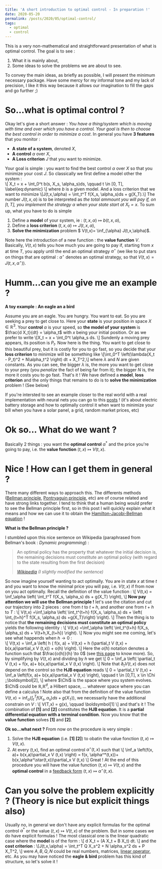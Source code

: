 ```yaml
---
title: 'A short introduction to optimal control - In preparation !'
date: 2020-05-20
permalink: /posts/2020/05/optimal-control/
tags:
  - optimal
  - control
---
```

This is a very non-mathematical and straightforward presentation of what is optimal control. The goal is to see :
1. What it is mainly about,
2. Some ideas to solve the problems we are about to see. 

To convey the main ideas, as briefly as possible, I will present the minimum necessary package. Have some mercy for my informal tone and my lack of precision, I like it this way because it allows our imagination to fill the gaps and go further ;)


So...what is optimal control ?
=
  
Okay let's give a short answer : *You have a thing/system which is moving with time and over which you have a control. Your goal is then to choose the best control in order to minimize a cost*. In general you have **3 features** that you monitor : 
- **A state of a system**, denoted $X$,
- **A control** $\alpha$ over $X$,
- **A Loss criterion** $J$ that you want to minimize.

Your goal is simple : you want to find the best control $\alpha$ over $X$ so that you minimize your cost $J$. So classically we first define a model other the system :  
\\[ X_t = x + \int_0^t b(s, X_s, \alpha_s)ds, \qquad t \in [0, T], \label{eq:dynamic} \\]
where $b$ is a given model. And a loss criterion that we want to minimize
\\[J(t,x,\alpha) = \int_t^T f(X_s, \alpha_s)ds + g(X_T).\\]
The number $J(t,x,\alpha)$ is to be interpreted as *the total ammount you will pay if, on $[t,T]$, you implement the strategy $\alpha$ when your state start at $X_t=x$*. To sum up, what you have to do is simple 
1. Define a **model** of your system, ie : $(t, x,\alpha) \mapsto b(t, x,\alpha)$,
2. Define a **loss criterion** $(t,x,\alpha) \mapsto J(t,x,\alpha)$,
3. **Solve the minimization** problem $ V(t,x)= \inf_{\alpha} J(t,x,\alpha)$.

Note here the introduction of a new function : the **value function** $V$. Basically, $V(t,x)$ tells you how much you are going to pay if, starting from $x$ at time $T$, you apply until the end an optimal strategy $\alpha^\star$ (we like to put stars on things that are optimal : $\alpha^\star$ denotes an optimal strategy, so that $V(t,x)=J(t,x,\alpha^\star)$). 


Humm...can you give me an example ?
==
__A toy example : An eagle an a bird__ 

Assume you are an eagle. You are hungry. You want to eat. So you are seeking a prey to get close to. Here your **state** is your position in space $X \in \mathbb{R}^3$. Your **control** $\alpha$ is your speed, so **the model of your system** is $\frac{d X_t}{dt} = \alpha_t$ with $x$ being your initial position. Or as we prefer to write 
\\[X_t = x + \int_0^t \alpha_s ds. \\]
Sundenly a moving prey appears, its position is $P_t$. Now here is the thing. You want to get close to this beautiful prey, but it is costly for you to go fast, so you decide that your **loss criterion** to minimize will be something like 
\\[\int_0^T \left(\lambda(X_t - P_t)^2 + N\alpha_t^2 \right) dt + X_T^2,\\] 
where $\lambda$ and $N$ are given constants. As you can see, the bigger $\lambda$ is, the more you want to get close to your prey (you *penalize* the fact of being far from it); the bigger $N$ is, the more it costs you to go fast. That's it ! We have defined a **model**, **loss criterion** and the only things that remains to do is to **solve the minimization** problem ! (See below)


If you're intersted to see an example closer to the real world with a real implementation with neural nets you can go to this  [posts](https://enzomiller.github.io/posts/2020/06/stochastic-control-storage-deep-learning/) ! (it's about electric battery storage and how to optimally control it when want to minimize your bill when you have a solar panel, a grid, random market prices, etc) 



Ok so... What do we want ?
===
Basically 2 things : you want the **optimal control** $\alpha^*$ and the price you're going to pay, i.e. the **value fonction** $(t,x) \mapsto V(t,x)$. 


Nice ! How can I get them in general ?
====
There many different ways to approach this. The differents methods ([Bellman principle](https://en.wikipedia.org/wiki/Bellman_equation), [Pontryaguin principle](https://en.wikipedia.org/wiki/Pontryagin%27s_maximum_principle), etc) are of course related and have strong links together. I tend to think that a human being would prefer to see the Bellman principle first, so in this post I will quickly explain what it means and how we can use it to obtain the [Hamilton-Jacobi-Bellman equation](https://en.wikipedia.org/wiki/Hamilton%E2%80%93Jacobi%E2%80%93Bellman_equation) ! 

__What is the Bellman principle ?__

I stumbled upon this nice sentence on Wikipedia (paraphrased from Bellman's book : *Dynamic programming*) :
> An optimal policy has the property that whatever the initial decision is, the remaining decisions must constitute an optimal policy (with regard to the state resulting from the first decision)
>
> <cite><a href="https://en.wikipedia.org/wiki/Bellman_equation#Bellman's_principle_of_optimality">Wikipedia</a> (I slightly modified the sentence)</cite>

So now imagine yourself wanting to act optimally. You are in state $x$ at time $t$ and you want to know the minimal price you will pay, i.e. $V(t,x)$ if from now on you act optimally. Recall the definition of the value function :
\\[
  V(t,x) = \inf_\alpha \left( \int_t^T f(X_s, \alpha_s) ds + g(X_T) \right),
\\]
**Now pay attention we will use the Bellman principle !** let's use the citation and cut our trajectory into 2 pieces : one from $t$ to $t+h$, and another one from $t+h$ to $T$ : 
\\[
  V(t,x) =\inf_\alpha \left(  \int_t^{t+h} f(X_s, \alpha_s) ds + \left( \int_{t+h}^T f(X_s, \alpha_s) ds +g(X_T)\right) \right).
\\]
Then the thing is to notice that **the remaining decisions must constitute an optimal policy** yields the following identity :
\\[
  V(t,x) =\inf_\alpha \left(  \int_t^{t+h} f(X_s, \alpha_s) ds + V(t+h,X_{t+h}) \right).
\\]
Now you might see me coming, let's see what happends when $h \to 0$ :  
\\[
   V(t,x) = \inf_a \left( h ( f(x, a)   + V(t,x) + h (\partial_t V (t,x) + b(x,a)\partial_x V (t,x)) + o(h) \right).
\\]
Here the $o(h)$ notation denotes a function such that $\frac{o(h)}{h} \to 0$ (see [this page](https://www.tutorialspoint.com/little-oh-notation-o) to know more).  So, by simplifying by $V(t,x)$ and dividing by $h$ we get 
\\[
   0 = \inf_a \left( \partial_t V (t,x) + f(x, a)+  b(x,a)\partial_x V (t,x) \right).
\\]
Note that $\partial_t V (t,x)$ does not depend on the control so the **HJB equation** reads 
\\[
   0 =  \partial_t V (t,x) + \inf_a \left(f(x, a)+  b(x,a)\partial_x V (t,x) \right), \qquad t \in [0,T], x \in \Chi \;\;\boldsymbol[2],
\\]
where $\Chi$ is the space where you system evolves. $\Chi$ could be $\mathbb{R}$,$\mathbb{R}^d$, a Hilbert space, ... whatever space where you can define a calculus ! Note also that from the definition of the value function $V(t,x) = \inf_\alpha \left( \int_t^T f(X_s, \alpha_s) ds + g(X_T) \right)$, we necessarily have the additional constrain on $V$ : 
\\[
  V(T,x) = g(x), \qquad \boldsymbol[1]
\\]
and that's it ! The combination of **[1]** and **[2]** constitutes the **HJB equation**. It is a **partial differential equation with a terminal condition**. Now you know that the **value function** solves **[1]** and **[2]**.

__Ok so...what next ?__
From now on the procedure is very simple :
1. Solve the **HJB equation** (i.e. **[1]** **[2]**) to obatin the value fonction $(t,x) \mapsto V(t,x)$.
2. At every (t,x), find an optimal control $\alpha^\star(t,x)$ such that 
\\[
\inf_a \left(f(x, a)+  b(x,a)\partial_x V (t,x) \right) = f(x, \alpha^*(t,x))+  b(x,\alpha^\star(t,x))\partial_x V (t,x)
\\]
Great ! At the end of this procedure you will have the value function $(t,x) \mapsto V(t,x)$ and the **optimal control** in a [feedback form](https://en.wikipedia.org/wiki/Feedback#Control_theory) $(t,x) \mapsto \alpha^\star(t,x)$. 

Can you solve the problem explicitly ? (Theory is nice but explicit things also)
=====
Usually no, in general we don't have any explicit formulas for the optimal control $\alpha^*$ or the value $(t,x) \mapsto V(t,x)$ of the problem. But in some cases we do have explicit formulas ! The most classical one is the linear quadratic case where the **model** is of the form : 
\\[ d X_t = (A X_t + B X_t) dt. \\]
and the **cost criterion**  : 
\\[J(t,x,\alpha) = \int_t^T Q X_s^2 + N \alpha_s^2 ds + P X_T^2, \\]
were $A,B,Q,N$ could be real numbers, matrices, [linear operator](https://mathworld.wolfram.com/LinearOperator.html), etc.
As you may have noticed the **eagle & bird** problem has this kind of structure, so let's solve it !



